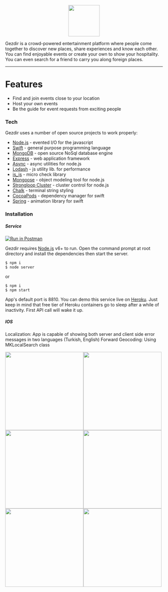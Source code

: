 <p align="center">
  <img src="https://raw.githubusercontent.com/wiki/garenyondem/gezdir/gezdir_logo.fw.png" height="100">
</p>

Gezdir is a crowd-powered entertainment platform where people come together to discover new places, share experiences and know each other.
You can find enjoyable events or create your own to show your hospitality. You can even search for a friend to carry you along foreign places.

--------------------

# Features

  - Find and join events close to your location
  - Host your own events
  - Be the guide for event requests from exciting people

### Tech

Gezdir uses a number of open source projects to work properly:

* [Node.js](https://nodejs.org/) - evented I/O for the javascript
* [Swift](https://swift.org/) - general purpose programming language
* [MongoDB](https://www.mongodb.com/scale/database-software-open-source) - open source NoSql database engine
* [Express](https://expressjs.com/) - web application framework
* [Async](https://caolan.github.io/async/) - async utilities for node.js
* [Lodash](https://lodash.com/) - js utility lib. for performance
* [is_js](http://is.js.org/) - micro check library
* [Mongoose](http://mongoosejs.com/) - object modeling tool for node.js
* [Strongloop Cluster](https://www.npmjs.com/package/strong-cluster-control) - cluster control for node.js
* [Chalk](https://www.npmjs.com/package/chalk) - terminal string styling
* [CocoaPods](https://cocoapods.org) - dependency manager for swift
* [Spring](https://github.com/MengTo/Spring) - animation library for swift

### Installation
##### Service
[![Run in Postman](https://run.pstmn.io/button.svg)](https://www.getpostman.com/collections/2c263d75ea89570f5371)

Gezdir requires [Node.js](https://nodejs.org/en/download/) v6+ to run.
Open the command prompt at root directory and install the dependencies then start the server. 
```
$ npm i
$ node server
```
or
```
$ npm i
$ npm start
```
App's default port is 8810.
You can demo this service live on [Heroku](https://dashboard.heroku.com). Just keep in mind that free tier of Heroku containers go to sleep after a while of inactivity. First API call will wake it up.

##### IOS
Localization: App is capable of showing both server and client side error messages in two languages (Turkish, English)
Forward Geocoding: Using MKLocalSearch class

<img src="https://raw.githubusercontent.com/wiki/garenyondem/gezdir/ios.png" width="250"/><img src="https://raw.githubusercontent.com/wiki/garenyondem/gezdir/ios1.png" width="250"/><img src="https://raw.githubusercontent.com/wiki/garenyondem/gezdir/ios2.png" width="250"/><img src="https://raw.githubusercontent.com/wiki/garenyondem/gezdir/ios3.png" width="250"/><img src="https://raw.githubusercontent.com/wiki/garenyondem/gezdir/ios4.png" width="250"/><img src="https://raw.githubusercontent.com/wiki/garenyondem/gezdir/ios5.png" width="250"/>
